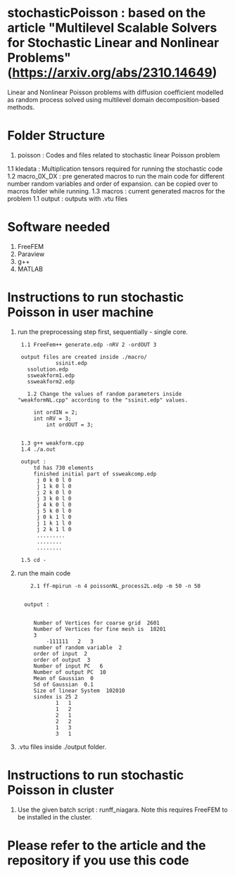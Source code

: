 # stochasticPoisson : based on the article "Multilevel Scalable Solvers for Stochastic Linear and Nonlinear Problems" (https://arxiv.org/abs/2310.14649)

Linear and Nonlinear Poisson problems with diffusion coefficient modelled as random process solved using multilevel domain decomposition-based methods.


# Folder Structure

1. poisson  : Codes and files related to stochastic linear Poisson problem

 1.1 kledata : Multiplication tensors required for running the stochastic code
 1.2 macro_0X_DX : pre generated macros to run the main code for different number random variables and order of expansion. can be copied over to macros folder while running.
 1.3 macros : current generated macros for the problem
 1.1 output : outputs with .vtu files

# Software needed
1. FreeFEM
2. Paraview
3. g++
4. MATLAB

# Instructions to run stochastic Poisson in user machine 


1. run the preprocessing step first, sequentially - single core.

        1.1 FreeFem++ generate.edp -nRV 2 -ordOUT 3

        output files are created inside ./macro/
                   ssinit.edp
		  ssolution.edp
		  ssweakform1.edp
		  ssweakform2.edp

          1.2 Change the values of random parameters inside "weakformNL.cpp" according to the "ssinit.edp" values.

			int ordIN = 2;
  			int nRV = 3;
    			int ordOUT = 3;

		
        1.3 g++ weakform.cpp
        1.4 ./a.out

        output :
            td has 730 elements
            finished initial part of ssweakcomp.edp
             j 0 k 0 l 0
             j 1 k 0 l 0
             j 2 k 0 l 0
             j 3 k 0 l 0
             j 4 k 0 l 0
             j 5 k 0 l 0
             j 0 k 1 l 0
             j 1 k 1 l 0
             j 2 k 1 l 0
             .........
             ........
             ........

        1.5 cd -



2. run the main code

           2.1 ff-mpirun -n 4 poissonNL_process2L.edp -m 50 -n 50


   		 output :


            Number of Vertices for coarse grid  2601
            Number of Vertices for fine mesh is  10201
            3
                -111111   2   3
            number of random variable  2
            order of input  2
            order of output  3
            Number of input PC   6
            Number of output PC  10
            Mean of Gaussian  0
            Sd of Gaussian  0.1
            Size of linear System  102010
            sindex is 25 2
                   1   1
                   1   2
                   2   1
                   2   2
                   1   3
                   3   1




3. .vtu files inside ./output folder.


# Instructions to run stochastic Poisson in cluster

1. Use the given batch script : runff_niagara. Note this requires FreeFEM to be installed in the cluster.

# Please refer to the article and the repository if you use this code
 






